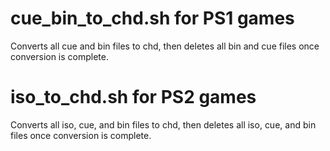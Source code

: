 <h1>cue_bin_to_chd.sh for PS1 games</h1>
Converts all cue and bin files to chd, then deletes all bin and cue files once conversion is complete.

<h1>iso_to_chd.sh for PS2 games</h1>
Converts all iso, cue, and bin files to chd, then deletes all iso, cue, and bin files once conversion is complete.
